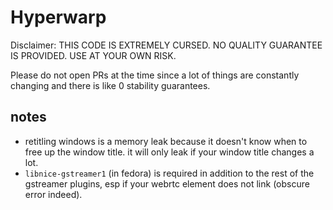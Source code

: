 # Hyperwarp
Disclaimer: THIS CODE IS EXTREMELY CURSED. NO QUALITY GUARANTEE IS PROVIDED. USE AT YOUR OWN RISK.

Please do not open PRs at the time since a lot of things are constantly changing and there is like 0 stability guarantees.

## notes
* retitling windows is a memory leak because it doesn't know when to free up the window title. it will only leak if your window title changes a lot.
* `libnice-gstreamer1` (in fedora) is required in addition to the rest of the gstreamer plugins, esp if your webrtc element does not link (obscure error indeed).